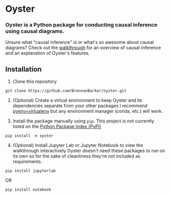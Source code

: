 # Oyster
### Oyster is a Python package for conducting causal inference using causal diagrams.

Unsure what "causal inference" is or what's so awesome about causal diagrams? Check out the [walkthrough](walkthrough/1_intro_and_Causal_Diagrams.ipynb) for an overview of causal inference and an explanation of Oyster's features.  

## Installation
1) Clone this repository
```
git clone https://github.com/BrennanBarker/oyster.git
```

2) (Optional) Create a virtual environment to keep Oyster and its dependencies separate from your other packages
I recommend [pyenv+virtualenv](https://github.com/pyenv/pyenv) but any environment manager (conda, etc.) will work.

3) Install the package manually using `pip`.  This project is not currently listed on the [Python Package Index (PyPi)](https://pypi.org)
```
pip install -e oyster
```

4) (Optional) Install Jupyter Lab or Jupyter Notebook to view the walkthrough interactively
Oyster doesn't need these packages to run on its own so for the sake of cleanliness they're not included as requirements.
```
pip install jupyterlab
``` 
OR 
```
pip install notebook
```